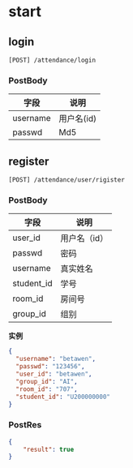 # start

## login

```http
[POST] /attendance/login
```

### PostBody

| 字段       | 说明       |
| ---------- | ---------- |
| username | 用户名(id) |
| passwd       | Md5        |

## register

```http
[POST] /attendance/user/rigister
```

### PostBody

| 字段     | 说明         |
| -------- | ------------ |
| user_id | 用户名（id） |
| passwd   | 密码         |
| username     | 真实姓名     |
| student_id     | 学号         |
| room_id |房间号|
| group_id| 组别|

**实例**
```json
{
  "username": "betawen",
  "passwd": "123456",
  "user_id": "betawen",
  "group_id": "AI",
  "room_id": "707",
  "student_id": "U200000000"
}
```

### PostRes

```json
{
    "result": true
}
```

